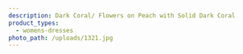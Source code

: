 ```yaml
---
description: Dark Coral/ Flowers on Peach with Solid Dark Coral
product_types:
  - womens-dresses
photo_path: /uploads/1321.jpg
---
```

